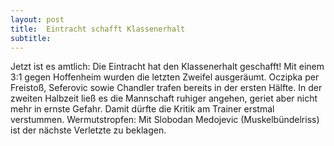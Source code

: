 ```yaml
---
layout: post
title:  Eintracht schafft Klassenerhalt
subtitle:  
---
```


Jetzt ist es amtlich: Die Eintracht hat den Klassenerhalt geschafft! Mit einem 3:1 gegen Hoffenheim wurden die letzten Zweifel ausgeräumt. Oczipka per Freistoß, Seferovic sowie Chandler trafen bereits in der ersten Hälfte. In der zweiten Halbzeit ließ es die Mannschaft ruhiger angehen, geriet aber nicht mehr in ernste Gefahr. Damit dürfte die Kritik am Trainer erstmal verstummen. Wermutstropfen: Mit Slobodan Medojevic (Muskelbündelriss) ist der nächste Verletzte zu beklagen.


